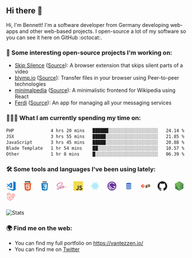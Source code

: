 ## Hi there 👋

Hi, I'm Bennett! I'm a software developer from Germany developing web-apps and other web-based projects. I open-source a lot of my software so you can see it here on GitHub :octocat:.

### 🚀 Some interesting open-source projects I'm working on:
- [Skip Silence](https://chrome.google.com/webstore/detail/skip-silence/fhdmkhbefcbhakffdihhceaklaigdllh) ([Source](https://github.com/vantezzen/skip-silence)): A browser extension that skips silent parts of a video
- [blymp.io](https://blymp.io) ([Source](https://github.com/vantezzen/blymp-io)): Transfer files in your browser using Peer-to-peer technologies
- [minimalpedia](https://minimalpedia.vantezzen.io/) ([Source](https://github.com/vantezzen/minimalpedia)): A minimalistic frontend for Wikipedia using React
- [Ferdi](https://getferdi.com) ([Source](https://github.com/getferdi/ferdi)): An app for managing all your messaging services

### 👨🏼‍💻 What I am currently spending my time on:
<!--START_SECTION:waka-->
```text
PHP              4 hrs 20 mins   ██████░░░░░░░░░░░░░░░░░░░   24.14 % 
JSX              3 hrs 55 mins   █████░░░░░░░░░░░░░░░░░░░░   21.85 % 
JavaScript       3 hrs 45 mins   █████░░░░░░░░░░░░░░░░░░░░   20.88 % 
Blade Template   1 hr 54 mins    ██░░░░░░░░░░░░░░░░░░░░░░░   10.57 % 
Other            1 hr 8 mins     █░░░░░░░░░░░░░░░░░░░░░░░░   06.39 %
```
<!--END_SECTION:waka-->

### 🛠 Some tools and languages I've been using lately:

<img align="left" alt="Visual Studio Code" width="26px" style="margin-right:20px;" src="https://raw.githubusercontent.com/github/explore/80688e429a7d4ef2fca1e82350fe8e3517d3494d/topics/visual-studio-code/visual-studio-code.png" />
<img align="left" style="margin-right:20px;" alt="HTML5" width="26px" src="https://raw.githubusercontent.com/github/explore/80688e429a7d4ef2fca1e82350fe8e3517d3494d/topics/html/html.png" />
<img align="left" style="margin-right:20px;" alt="CSS3" width="26px" src="https://raw.githubusercontent.com/github/explore/80688e429a7d4ef2fca1e82350fe8e3517d3494d/topics/css/css.png" />
<img align="left" style="margin-right:20px;" alt="Sass" width="26px" src="https://raw.githubusercontent.com/github/explore/80688e429a7d4ef2fca1e82350fe8e3517d3494d/topics/sass/sass.png" />
<img align="left" style="margin-right:20px;" alt="JavaScript" width="26px" src="https://raw.githubusercontent.com/github/explore/80688e429a7d4ef2fca1e82350fe8e3517d3494d/topics/javascript/javascript.png" />
<img align="left" style="margin-right:20px;" alt="React" width="26px" src="https://raw.githubusercontent.com/github/explore/80688e429a7d4ef2fca1e82350fe8e3517d3494d/topics/react/react.png" />
<img align="left" style="margin-right:20px;" alt="Gatsby" width="26px" src="https://raw.githubusercontent.com/github/explore/e94815998e4e0713912fed477a1f346ec04c3da2/topics/gatsby/gatsby.png" />
<img alin="left" alt="Node.js" width="26px" src="https://raw.githubusercontent.com/github/explore/80688e429a7d4ef2fca1e82350fe8e3517d3494d/topics/nodejs/nodejs.png" />
<img align="left" style="margin-right:20px;" alt="SQL" width="26px" src="https://raw.githubusercontent.com/github/explore/80688e429a7d4ef2fca1e82350fe8e3517d3494d/topics/sql/sql.png" />
<img align="left" style="margin-right:20px;" alt="Git" width="26px" src="https://raw.githubusercontent.com/github/explore/80688e429a7d4ef2fca1e82350fe8e3517d3494d/topics/git/git.png" />
<img align="left" style="margin-right:20px;" alt="GitHub" width="26px" src="https://raw.githubusercontent.com/github/explore/78df643247d429f6cc873026c0622819ad797942/topics/github/github.png" />
<img align="left" style="margin-right:20px;" alt="Laravel" width="26px" src="https://raw.githubusercontent.com/github/explore/78df643247d429f6cc873026c0622819ad797942/topics/laravel/laravel.png" />

<br />
<br />
<br />

![Stats](https://github-readme-stats.vercel.app/api?username=vantezzen)


### 🌍 Find me on the web:
- You can find my full portfolio on <https://vantezzen.io/>
- You can find me on [Twitter](https://twitter.com/vantezzen)

<!--
**vantezzen/vantezzen** is a ✨ _special_ ✨ repository because its `README.md` (this file) appears on your GitHub profile.

Here are some ideas to get you started:

- 🔭 I’m currently working on ...
- 🌱 I’m currently learning ...
- 👯 I’m looking to collaborate on ...
- 🤔 I’m looking for help with ...
- 💬 Ask me about ...
- 📫 How to reach me: ...
- 😄 Pronouns: ...
- ⚡ Fun fact: ...
-->
